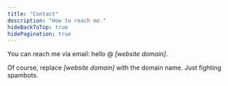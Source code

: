 ```yaml
---
title: "Contact"
description: "How to reach me."
hideBackToTop: true
hidePagination: true
---
```


You can reach me via email: hello @ *[website domain]*.

Of course, replace *[website domain]* with the domain name. Just fighting spambots.

